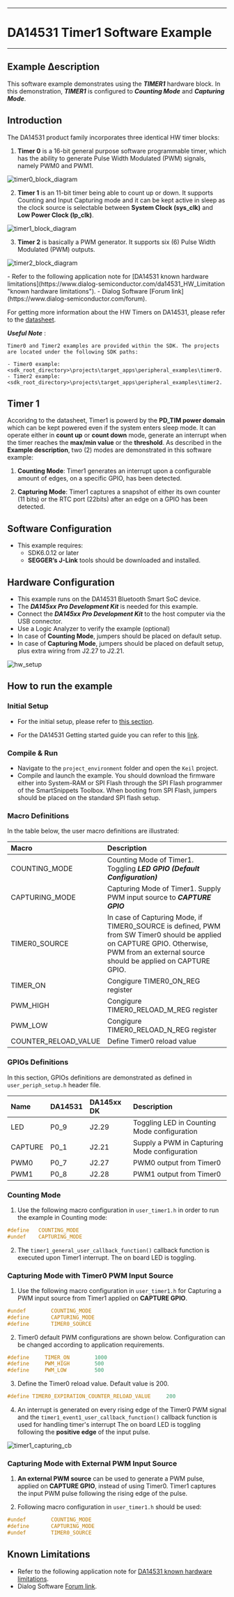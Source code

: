 
------

# DA14531 Timer1 Software Example

------

## Example Δescription

This software example demonstrates using the ***TIMER1*** hardware block. In this demonstration, ***TIMER1*** is configured to ***Counting Mode*** and ***Capturing Mode***.

## Introduction

The DA14531 product family incorporates three identical HW timer blocks: 

1. **Timer 0** is a 16-bit general purpose software programmable timer, which has the ability to generate Pulse Width Modulated (PWM) signals, namely PWM0 and PWM1.

![timer0_block_diagram](assets/timer0_block_diagram.PNG)


2. **Timer 1** is an 11-bit timer being able to count up or down. It supports Counting and Input Capturing mode and it can be kept active in sleep as the clock source is selectable between **System Clock (sys_clk)** and **Low Power Clock (lp_clk)**.

![timer1_block_diagram](assets/timer1_block_diagram.PNG)

3. **Timer 2** is basically a PWM generator. It supports six (6) Pulse Width Modulated (PWM) outputs.

![timer2_block_diagram](assets/timer2_block_diagram.PNG)


</center>- Refer to the following application note for [DA14531 known hardware limitations](https://www.dialog-semiconductor.com/da14531_HW_Limitation  "known hardware limitations"). 
- Dialog Software [Forum link](https://www.dialog-semiconductor.com/forum).

For getting more information about the HW Timers on DA14531, please refer to the [datasheet](https://www.dialog-semiconductor.com/da14531_datasheet).
 
***Useful Note*** :    

    Timer0 and Timer2 examples are provided within the SDK. The projects are located under the following SDK paths:

    - Timer0 example: <sdk_root_directory>\projects\target_apps\peripheral_examples\timer0.
    - Timer2 example: <sdk_root_directory>\projects\target_apps\peripheral_examples\timer2.


## Timer 1

Accoridng to the datasheet, Timer1 is powerd by the **PD_TIM power domain** which can be kept powered even if the system enters sleep mode. It can operate either in **count up** or **count down** mode, generate an interrupt when the timer reaches the **max/min value** or the **threshold**. As described in the **Example description**, two (2) modes are demonstrated in this software example:

1. **Counting Mode**: Timer1 generates an interrupt upon a configurable amount of edges, on a
specific GPIO, has been detected.

2. **Capturing Mode**: Timer1 captures a snapshot of either its own counter (11 bits) or the RTC port (22bits) after an edge on a GPIO has been detected.

## Software Configuration

- This example requires:
  - SDK6.0.12 or later
  - **SEGGER’s J-Link** tools should be downloaded and installed.

## Hardware Configuration

- This example runs on the DA14531 Bluetooth Smart SoC device.
- The ***DA145xx Pro Development Kit*** is needed for this example.
- Connect the ***DA145xx Pro Development Kit***  to the host computer via the USB connector. 
- Use a Logic Analyzer to verify the example (optional)
- In case of **Counting Mode**, jumpers should be placed on default setup.
- In case of **Capturing Mode**, jumpers should be placed on default setup, plus extra wiring from J2.27 to J2.21.  


![hw_setup](assets/hw_setup.PNG)

## How to run the example

### Initial Setup

- For the initial setup, please refer to [this section](https://www.dialog-semiconductor.com/sites/default/files/sw-example-da145x-example-setup.pdf).

- For the DA14531 Getting started guide you can refer to this [link](https://www.dialog-semiconductor.com/da14531-getting-started).

### Compile & Run

- Νavigate to the `project_environment` folder and open the `Keil` project.
- Compile and launch the example. You should download the firmware either into System-RAM or SPI Flash through the SPI Flash programmer of the SmartSnippets Toolbox. When booting from SPI Flash, jumpers should be placed on the standard SPI flash setup.

### Macro Definitions

In the table below, the user macro definitions are illustrated:

<table>
<thead>
  <tr class="header">
  <th style="text-align: left;">Macro</th>
  <th style="text-align: left;">Description</th>
  </tr>
</thead>
<tbody>
  <tr class="odd">
  <td style="text-align: left;">COUNTING_MODE</td>
  <td style="text-align: left;">Counting Mode of Timer1. Toggling <i><b>LED GPIO (Default Configuration)</b></i></td>
  </tr>
  <tr class="even">
  <td style="text-align: left;">CAPTURING_MODE</td>
  <td style="text-align: left;">Capturing Mode of Timer1. Supply PWM input source to <i><b>CAPTURE GPIO</b></i></td>
  </tr>
  <tr class="even">
  <td style="text-align: left;">TIMER0_SOURCE</td>
  <td style="text-align: left;">In case of Capturing Mode, if TIMER0_SOURCE is defined, PWM from SW Timer0 should be applied on CAPTURE GPIO.	Otherwise, PWM from an external source should be applied on CAPTURE GPIO. </td>
  </tr>
  <tr class="odd">
  <td style="text-align: left;">TIMER_ON</td>
  <td style="text-align: left;">Congigure TIMER0_ON_REG register</td>
  </tr>
  <tr class="even">
  <td style="text-align: left;">PWM_HIGH</td>
  <td style="text-align: left;">Congigure TIMER0_RELOAD_M_REG register</td>
  </tr>
  <tr class="even">
  <td style="text-align: left;">PWM_LOW</td>
  <td style="text-align: left;">Congigure TIMER0_RELOAD_N_REG register   </td>
  </tr>
    <tr class="even">
  <td style="text-align: left;">COUNTER_RELOAD_VALUE</td>
  <td style="text-align: left;">Define Timer0 reload value</td>
  </tr>
</tbody>
</table>

### GPIOs Definitions
In this section, GPIOs definitions are demonstrated as defined in `user_periph_setup.h` header file.

<table>
<thead>
  <tr class="header">
  <th style="text-align: left;">Name</th>
  <th style="text-align: left;">DA14531</th>
  <th style="text-align: left;">DA145xx DK</th>
  <th style="text-align: left;">Description</th>
  </tr>
</thead>
<tbody>
  <tr class="odd">
  <td style="text-align: left;">LED</td>
  <td style="text-align: left;">P0_9</td>
  <td style="text-align: left;">J2.29</td>
  <td style="text-align: left;">Toggling LED in Counting Mode configuration</td>
  </tr>
  <tr class="even">
  <td style="text-align: left;">CAPTURE</td>
  <td style="text-align: left;">P0_1</td>
  <td style="text-align: left;">J2.21</td>
  <td style="text-align: left;">Supply a PWM in Capturing Mode configuration</td>
  </tr>
  <tr class="even">
  <td style="text-align: left;">PWM0</td>
  <td style="text-align: left;">P0_7</td>
  <td style="text-align: left;">J2.27</td>
  <td style="text-align: left;">PWM0 output from Timer0</td>
  </tr>
  <tr class="odd">
  <td style="text-align: left;">PWM1</td>
  <td style="text-align: left;">P0_8</td>
  <td style="text-align: left;">J2.28</td>
  <td style="text-align: left;">PWM1 output from Timer0</td>
  </tr>
</tbody>
</table>

### Counting Mode

1. Use the following macro configuration in `user_timer1.h` in order to run the example in Counting mode:

```c
#define   COUNTING_MODE
#undef    CAPTURING_MODE
```

2. The `timer1_general_user_callback_function()` callback function is executed upon Timer1 interrupt. The on board LED is toggling.

### Capturing Mode with Timer0 PWM Input Source

1. Use the following macro configuration in `user_timer1.h` for Capturing a PWM input source from Timer1 applied on **CAPTURE GPIO**.

```c
#undef        COUNTING_MODE
#define       CAPTURING_MODE
#define       TIMER0_SOURCE
```

2. Timer0 default PWM configurations are shown below. Configuration can be changed according to application requirements.

```c
#define     TIMER_ON        1000
#define     PWM_HIGH        500
#define     PWM_LOW         500
```

3. Define the Timer0 reload value. Default value is 200.

```c
#define TIMER0_EXPIRATION_COUNTER_RELOAD_VALUE     200
```

4. An interrupt is generated on every rising edge of the Timer0 PWM signal and the `timer1_event1_user_callback_function()` callback function is used for handling timer's interrupt The on board LED is toggling following the **positive edge** of the input pulse.

![timer1_capturing_cb](assets/timer1_capturing_cb.PNG)


### Capturing Mode with External PWM Input Source

1. **An external PWM source** can be used to generate a PWM pulse, applied on **CAPTURE GPIO**, instead of using Timer0. Timer1 captures the input PWM pulse following the rising edge of the pulse.

2. Following macro configuration in `user_timer1.h` should be used:

```c
#undef        COUNTING_MODE
#define       CAPTURING_MODE
#undef        TIMER0_SOURCE
```

## Known Limitations

- Refer to the following application note for [DA14531 known hardware limitations](https://www.dialog-semiconductor.com/da14531_HW_Limitation  "known hardware limitations"). 
- Dialog Software [Forum link](https://www.dialog-semiconductor.com/forum).


